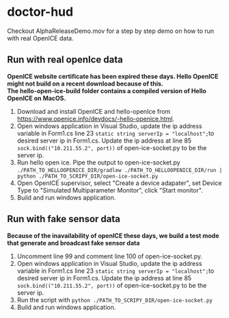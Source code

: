 # doctor-hud
Checkout AlphaReleaseDemo.mov for a step by step demo on how to run with real OpenICE data.

## Run with real openIce data
**OpenICE website certificate has been expired these days. Hello OpenICE might not build on a recent download because of this.**  
**The hello-open-ice-build folder contains a compiled version of Hello OpenICE on MacOS.**
1. Download and install OpenICE and hello-openIce from 
https://www.openice.info/devdocs/-hello-openice.html.
1. Open windows application in Visual Studio, update the ip address variable in Form1.cs line 23 `static string serverIp = "localhost";`to desired server ip in Form1.cs. Update the ip address at line 85 `sock.bind(("10.211.55.2", port))` of open-ice-socket.py to be the server ip.
1. Run hello open ice. Pipe the output to open-ice-socket.py
 `./PATH_TO_HELLOOPENICE_DIR/gradlew ./PATH_TO_HELLOOPENICE_DIR/run | python ./PATH_TO_SCRIPY_DIR/open-ice-socket.py`
1. Open OpenICE supervisor, select "Create a device adapater", set Device Type to "Simulated Multiparameter Monitor", click "Start monitor".
1. Build and run windows application. 

## Run with fake sensor data 
**Because of the inavailability of openICE these days, we build a test mode that generate and broadcast fake sensor data**
1. Uncomment line 99 and comment line 100 of open-ice-socket.py.
1. Open windows application in Visual Studio, update the ip address variable in Form1.cs line 23 `static string serverIp = "localhost";`to desired server ip in Form1.cs. Update the ip address at line 85 `sock.bind(("10.211.55.2", port))` of open-ice-socket.py to be the server ip.
1. Run the script with `python ./PATH_TO_SCRIPY_DIR/open-ice-socket.py`
1. Build and run windows application.
